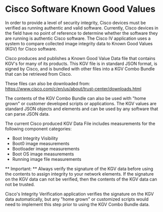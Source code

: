 # Cisco Software Known Good Values 
In order to provide a level of security integrity, Cisco devices must be verified as running authentic and valid software. Currently, Cisco devices in the field have no point of reference to determine whether the software they are running is authentic Cisco software. The Cisco IV application uses a system to compare collected image integrity data to Known Good Values (KGV) for Cisco software.

Cisco produces and publishes a Known Good Value Data file that contains KGV's for many of its products. This KGV file is in standard JSON format, is signed by Cisco, and is bundled with other files into a KGV Combo Bundle that can be retrieved from Cisco.

These files can also be downloaded from: https://www.cisco.com/c/en/us/about/trust-center/downloads.html

The contents of the KGV Combo Bundle can also be used with "home grown" or customer developed scripts or applications. The KGV values are standard JSON objects and elements and can be used by any software that can parse JSON data.

The current Cisco produced KGV Data File includes measurements for the following component categories:

* Boot Integrity Visibility
* Boot0 image measurements
* Bootloader image measurements
* Boot OS image measurements
* Running image file measurements

** Important: **
Always verify the signature of the KGV data before using the contents to assign integrity to your network elements. If the signature on the KGV data can not be verified, then the contents of the KGV data can not be trusted.

Cisco's Integrity Verification application verifies the signature on the KGV data automatically, but any "home grown" or customized scripts would need to implement this step prior to using the KGV Combo Bundle data.
